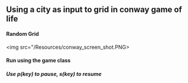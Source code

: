 ## Using a city as input to grid in conway game of life

#### Random Grid 
<img src="/Resources/conway_screen_shot.PNG></img>

#### Run using the game class
##### Use p(key) to pause, s(key) to resume